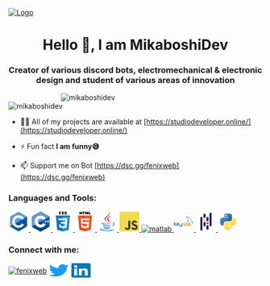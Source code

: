 [![Logo](https://rare-gallery.com/uploads/posts/514277-Dark-anime-Girl.jpg)](https://bit.ly/nightportafolio) 
<h1 align="center">Hello 👋, I am MikaboshiDev</h1>
<h3 align="center">Creator of various discord bots, electromechanical & electronic design and student of various areas of innovation</h3>

<img align="right" alt="mikaboshidev" width="400" src="https://github-readme-stats.vercel.app/api/top-langs/?username=mikaboshidev&layout=compact&theme=radical">

<p align="left"> <img src="https://komarev.com/ghpvc/?username=mikaboshidev&label=Profile%20views&color=0e75b6&style=flat" alt="mikaboshidev" /> </p>

- 👨‍💻 All of my projects are available at [https://studiodeveloper.online/](https://studiodeveloper.online/)

- ⚡ Fun fact **I am funny😅**

- 📫 Support me on Bot [https://dsc.gg/fenixweb](https://dsc.gg/fenixweb)

<h3 align="left">Languages and Tools:</h3>
<p align="left"> <a href="https://www.cprogramming.com/" target="_blank" rel="noreferrer"> <img src="https://raw.githubusercontent.com/devicons/devicon/master/icons/c/c-original.svg" alt="c" width="40" height="40"/> </a> <a href="https://www.w3schools.com/cpp/" target="_blank" rel="noreferrer"> <img src="https://raw.githubusercontent.com/devicons/devicon/master/icons/cplusplus/cplusplus-original.svg" alt="cplusplus" width="40" height="40"/> </a> <a href="https://www.w3schools.com/css/" target="_blank" rel="noreferrer"> <img src="https://raw.githubusercontent.com/devicons/devicon/master/icons/css3/css3-original-wordmark.svg" alt="css3" width="40" height="40"/> </a> <a href="https://www.w3.org/html/" target="_blank" rel="noreferrer"> <img src="https://raw.githubusercontent.com/devicons/devicon/master/icons/html5/html5-original-wordmark.svg" alt="html5" width="40" height="40"/> </a> <a href="https://www.java.com" target="_blank" rel="noreferrer"> <img src="https://raw.githubusercontent.com/devicons/devicon/master/icons/java/java-original.svg" alt="java" width="40" height="40"/> </a> <a href="https://developer.mozilla.org/en-US/docs/Web/JavaScript" target="_blank" rel="noreferrer"> <img src="https://raw.githubusercontent.com/devicons/devicon/master/icons/javascript/javascript-original.svg" alt="javascript" width="40" height="40"/> </a> <a href="https://www.mathworks.com/" target="_blank" rel="noreferrer"> <img src="https://upload.wikimedia.org/wikipedia/commons/2/21/Matlab_Logo.png" alt="matlab" width="40" height="40"/> </a> <a href="https://www.mysql.com/" target="_blank" rel="noreferrer"> <img src="https://raw.githubusercontent.com/devicons/devicon/master/icons/mysql/mysql-original-wordmark.svg" alt="mysql" width="40" height="40"/> </a> <a href="https://pandas.pydata.org/" target="_blank" rel="noreferrer"> <img src="https://raw.githubusercontent.com/devicons/devicon/2ae2a900d2f041da66e950e4d48052658d850630/icons/pandas/pandas-original.svg" alt="pandas" width="40" height="40"/> </a> <a href="https://www.python.org" target="_blank" rel="noreferrer"> <img src="https://raw.githubusercontent.com/devicons/devicon/master/icons/python/python-original.svg" alt="python" width="40" height="40"/> </a> </p>

<h3 align="left">Connect with me:</h3>
<p align="left">
    <a href="https://discord.gg/fenixweb" target="blank"><img align="center" src="https://discord.com/assets/41484d92c876f76b20c7f746221e8151.svg" alt="fenixweb" height="30" width="40" /></a>
    <a href="https://twitter.com/mikaboshidev" target="blank"><img align="center" src="https://raw.githubusercontent.com/devicons/devicon/master/icons/twitter/twitter-original.svg" alt="mikaboshidev" height="30" width="40" /></a>
    <a href="https://www.linkedin.com/in/mikaboshidev" target="blank"><img align="center" src="https://raw.githubusercontent.com/devicons/devicon/master/icons/linkedin/linkedin-original.svg" alt="mikaboshidev" height="30" width="40" /></a>
</p>
